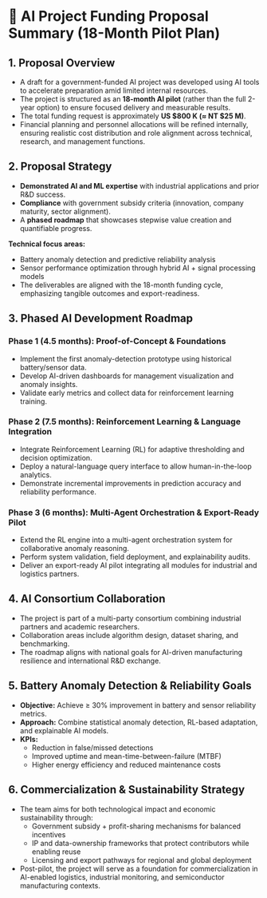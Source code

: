 # 🧠 AI Project Funding Proposal Summary (18-Month Pilot Plan)

## 1. Proposal Overview
- A draft for a government-funded AI project was developed using AI tools to accelerate preparation amid limited internal resources.
- The project is structured as an **18-month AI pilot** (rather than the full 2-year option) to ensure focused delivery and measurable results.
- The total funding request is approximately **US $800 K (≈ NT $25 M)**.
- Financial planning and personnel allocations will be refined internally, ensuring realistic cost distribution and role alignment across technical, research, and management functions.

## 2. Proposal Strategy
- **Demonstrated AI and ML expertise** with industrial applications and prior R&D success.
- **Compliance** with government subsidy criteria (innovation, company maturity, sector alignment).
- A **phased roadmap** that showcases stepwise value creation and quantifiable progress.

**Technical focus areas:**
- Battery anomaly detection and predictive reliability analysis
- Sensor performance optimization through hybrid AI + signal processing models
- The deliverables are aligned with the 18-month funding cycle, emphasizing tangible outcomes and export-readiness.

## 3. Phased AI Development Roadmap
### Phase 1 (4.5 months): Proof-of-Concept & Foundations
- Implement the first anomaly-detection prototype using historical battery/sensor data.
- Develop AI-driven dashboards for management visualization and anomaly insights.
- Validate early metrics and collect data for reinforcement learning training.

### Phase 2 (7.5 months): Reinforcement Learning & Language Integration
- Integrate Reinforcement Learning (RL) for adaptive thresholding and decision optimization.
- Deploy a natural-language query interface to allow human-in-the-loop analytics.
- Demonstrate incremental improvements in prediction accuracy and reliability performance.

### Phase 3 (6 months): Multi-Agent Orchestration & Export-Ready Pilot
- Extend the RL engine into a multi-agent orchestration system for collaborative anomaly reasoning.
- Perform system validation, field deployment, and explainability audits.
- Deliver an export-ready AI pilot integrating all modules for industrial and logistics partners.

## 4. AI Consortium Collaboration
- The project is part of a multi-party consortium combining industrial partners and academic researchers.
- Collaboration areas include algorithm design, dataset sharing, and benchmarking.
- The roadmap aligns with national goals for AI-driven manufacturing resilience and international R&D exchange.

## 5. Battery Anomaly Detection & Reliability Goals
- **Objective:** Achieve ≥ 30% improvement in battery and sensor reliability metrics.
- **Approach:** Combine statistical anomaly detection, RL-based adaptation, and explainable AI models.
- **KPIs:**
  - Reduction in false/missed detections
  - Improved uptime and mean-time-between-failure (MTBF)
  - Higher energy efficiency and reduced maintenance costs

## 6. Commercialization & Sustainability Strategy
- The team aims for both technological impact and economic sustainability through:
  - Government subsidy + profit-sharing mechanisms for balanced incentives
  - IP and data-ownership frameworks that protect contributors while enabling reuse
  - Licensing and export pathways for regional and global deployment
- Post-pilot, the project will serve as a foundation for commercialization in AI-enabled logistics, industrial monitoring, and semiconductor manufacturing contexts.